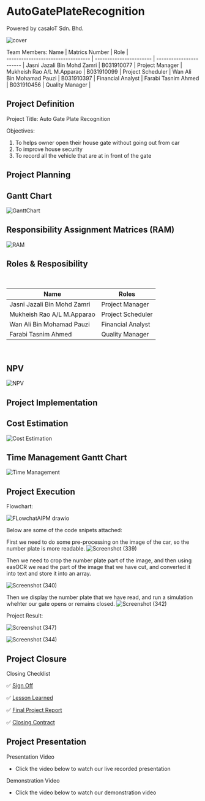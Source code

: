 # AutoGatePlateRecognition

Powered by casaIoT Sdn. Bhd.

![cover](https://github.com/openoneforme/AutoGatePlateRecognition/blob/main/image/cover.png)

Team Members:
Name                                | Matrics Number          | Role                    |             
----------------------------------  | ----------------------- | ----------------------- |
Jasni Jazali Bin Mohd Zamri         | B031910077              | Project Manager         |
Mukheish Rao A/L M.Apparao          | B031910099              | Project Scheduler       |
Wan Ali Bin Mohamad Pauzi           | B031910397              | Financial Analyst       |
Farabi Tasnim Ahmed                 | B031910456              | Quality Manager         |  

## Project Definition

Project Title: Auto Gate Plate Recognition

Objectives: 

1.  To helps owner open their house gate without going out from car
2.  To improve house security
3.  To record all the vehicle that are at in front of the gate


## Project Planning
<h2>Gantt Chart</h2>

![GanttChart](https://github.com/openoneforme/AutoGatePlateRecognition/blob/main/image/GanttChart.JPG)


<h2>Responsibility Assignment Matrices (RAM)</h2>

![RAM](https://github.com/openoneforme/AutoGatePlateRecognition/blob/main/image/RAM.JPG)

<h2>Roles & Resposibility</h2>

<br>

| Name                                     | Roles                   |
| ---------------------------------------- | ----------------------- |
| Jasni Jazali Bin Mohd Zamri              | Project Manager         |
| Mukheish Rao A/L M.Apparao               | Project Scheduler       |
| Wan Ali Bin Mohamad Pauzi                | Financial Analyst       |
| Farabi Tasnim Ahmed                      | Quality Manager         |

<br>
<h2>NPV</h2>

![NPV](https://github.com/openoneforme/AutoGatePlateRecognition/blob/main/image/NPV.JPG)


## Project Implementation

<h2>Cost Estimation</h2>

![Cost Estimation](https://github.com/openoneforme/AutoGatePlateRecognition/blob/main/image/Cost%20Estimation.JPG)

<h2>Time Management Gantt Chart</h2>

![Time Management](https://github.com/openoneforme/AutoGatePlateRecognition/blob/main/image/Time%20Management.JPG)


## Project Execution

Flowchart:

![FLowchatAIPM drawio](https://user-images.githubusercontent.com/55405230/150631922-8f102596-20ee-488d-9bc0-c06d2f95a2cf.png)

Below are some of the code snipets attached:

First we need to do some pre-processing on the image of the car, so the number plate is more readable.
![Screenshot (339)](https://user-images.githubusercontent.com/55405230/150630348-46318318-7ee6-40ac-9a45-0010da185982.png)

Then we need to crop the number plate part of the image, and then using easOCR we read the part of the image that we have cut, 
and converted it into text and store it into an array.

![Screenshot (340)](https://user-images.githubusercontent.com/55405230/150630456-36c7becb-31d0-4cea-a060-1db8ab157ae5.png)

Then we display the number plate that we have read, and run a simulation whehter our gate opens or remains closed.
![Screenshot (342)](https://user-images.githubusercontent.com/55405230/150631049-fec8d5d4-98c9-46e9-aaa4-a6d9e5f279db.png)

Project Result:

![Screenshot (347)](https://user-images.githubusercontent.com/55405230/150632899-649f851b-1395-4002-b761-b541080b5d42.png)

![Screenshot (344)](https://user-images.githubusercontent.com/55405230/150632851-20277dac-7890-41e8-9394-8ed97d2ddb15.png)



## Project Closure

Closing Checklist

:white_check_mark: [Sign Off](https://github.com/openoneforme/AutoGatePlateRecognition/blob/main/documentation/Sign%20Off.pdf)

:white_check_mark: [Lesson Learned](https://github.com/openoneforme/AutoGatePlateRecognition/blob/main/documentation/Lesson%20Learned.pdf)

:white_check_mark: [Final Project Report](https://github.com/openoneforme/AutoGatePlateRecognition/blob/main/README.md)

:white_check_mark: [Closing Contract](https://github.com/openoneforme/AutoGatePlateRecognition/blob/main/documentation/Close%20Contract.pdf)

## Project Presentation

Presentation Video
* Click the video below to watch our live recorded presentation

Demonstration Video
* Click the video below to watch our demonstration video
